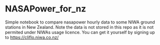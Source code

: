 # NASAPower_for_nz

Simple notebook to compare nasapower hourly data to some NIWA ground stations in New Zealand. Note the data is not stored in this repo as it is not permited under NIWAs usage licence. You can get it yourself by signing up to https://cliflo.niwa.co.nz/
